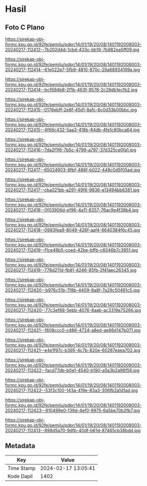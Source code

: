 # Hasil

## Foto C Plano

https://sirekap-obj-formc.kpu.go.id/92fe/pemilu/pdpr/14/01/19/20/08/1401192008003-20240217-112412--7b202d4d-1cbd-433c-bb16-7b882ea5ff09.jpg

https://sirekap-obj-formc.kpu.go.id/92fe/pemilu/pdpr/14/01/19/20/08/1401192008003-20240217-112414--61e022e7-5fb9-4810-870c-29a68934199a.jpg

https://sirekap-obj-formc.kpu.go.id/92fe/pemilu/pdpr/14/01/19/20/08/1401192008003-20240217-112414--bcf694b8-2f1b-463f-9578-2c28db1ecfb2.jpg

https://sirekap-obj-formc.kpu.go.id/92fe/pemilu/pdpr/14/01/19/20/08/1401192008003-20240217-112415--0176ebff-2e8f-45d1-8afc-6c0d33b00bbc.jpg

https://sirekap-obj-formc.kpu.go.id/92fe/pemilu/pdpr/14/01/19/20/08/1401192008003-20240217-112415--4f66c432-5aa3-418b-84db-4fe1c80bca64.jpg

https://sirekap-obj-formc.kpu.go.id/92fe/pemilu/pdpr/14/01/19/20/08/1401192008003-20240217-112416--7da2f1f6-7b5c-4799-a797-37d325ce0fa1.jpg

https://sirekap-obj-formc.kpu.go.id/92fe/pemilu/pdpr/14/01/19/20/08/1401192008003-20240217-112417--65024903-8fbf-488f-b022-448c0d5f05ad.jpg

https://sirekap-obj-formc.kpu.go.id/92fe/pemilu/pdpr/14/01/19/20/08/1401192008003-20240217-112417--cba021bb-a291-49f6-9836-e13494bb6381.jpg

https://sirekap-obj-formc.kpu.go.id/92fe/pemilu/pdpr/14/01/19/20/08/1401192008003-20240217-112418--0f03906d-ef96-4a11-8357-76ac9e4f38b4.jpg

https://sirekap-obj-formc.kpu.go.id/92fe/pemilu/pdpr/14/01/19/20/08/1401192008003-20240217-112418--0983fea9-8049-426f-aaf4-6640384f6c45.jpg

https://sirekap-obj-formc.kpu.go.id/92fe/pemilu/pdpr/14/01/19/20/08/1401192008003-20240217-112419--f1ce48b5-cced-42be-bffb-c6046b7c3951.jpg

https://sirekap-obj-formc.kpu.go.id/92fe/pemilu/pdpr/14/01/19/20/08/1401192008003-20240217-112419--778d211d-fb81-4246-85fb-2f41aec26345.jpg

https://sirekap-obj-formc.kpu.go.id/92fe/pemilu/pdpr/14/01/19/20/08/1401192008003-20240217-112420--b976c51b-7f8b-4409-8a8f-7a29c50491c5.jpg

https://sirekap-obj-formc.kpu.go.id/92fe/pemilu/pdpr/14/01/19/20/08/1401192008003-20240217-112420--77c3ef88-5ebb-4076-8aab-ac3319e75266.jpg

https://sirekap-obj-formc.kpu.go.id/92fe/pemilu/pdpr/14/01/19/20/08/1401192008003-20240217-112421--1608ccc0-c486-4724-a8ed-ae66d147b071.jpg

https://sirekap-obj-formc.kpu.go.id/92fe/pemilu/pdpr/14/01/19/20/08/1401192008003-20240217-112421--e4e1f97c-b395-4c7b-820e-60267eaea702.jpg

https://sirekap-obj-formc.kpu.go.id/92fe/pemilu/pdpr/14/01/19/20/08/1401192008003-20240217-112422--facd77db-b0e1-4540-b190-a5a3b2a96f56.jpg

https://sirekap-obj-formc.kpu.go.id/92fe/pemilu/pdpr/14/01/19/20/08/1401192008003-20240217-112422--53f3c100-143a-419e-83a3-306fb2a1d1ad.jpg

https://sirekap-obj-formc.kpu.go.id/92fe/pemilu/pdpr/14/01/19/20/08/1401192008003-20240217-112423--910499e0-f39d-4ef0-8975-6a5be70b2fb7.jpg

https://sirekap-obj-formc.kpu.go.id/92fe/pemilu/pdpr/14/01/19/20/08/1401192008003-20240217-112413--898d5a70-9dfb-40df-b61d-87465cb38bdd.jpg


## Metadata

| Key        | Value               |
| ---------- | ------------------- |
| Time Stamp | 2024-02-17 13:05:41 |
| Kode Dapil | 1402                |



